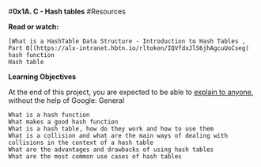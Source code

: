 #**0x1A. C - Hash tables**
#Resources

**Read or watch:**

    [What is a HashTable Data Structure - Introduction to Hash Tables , Part 0[(https://alx-intranet.hbtn.io/rltoken/IQVfdxJlS6jhAgcuUoCseg)
    hash function
    Hash table

**Learning Objectives**

At the end of this project, you are expected to be able to [explain to anyone](https://fs.blog/feynman-learning-technique/), without the help of Google:
General

    What is a hash function
    What makes a good hash function
    What is a hash table, how do they work and how to use them
    What is a collision and what are the main ways of dealing with collisions in the context of a hash table
    What are the advantages and drawbacks of using hash tables
    What are the most common use cases of hash tables

